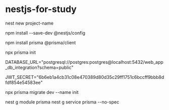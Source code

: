 # nestjs-for-study

 nest new project-name

 npm install --save-dev @nestjs/config

 npm install prisma @prisma/client

 npx prisma init

 DATABASE_URL="postgresql://postgres:postgres@localhost:5432/web_app_db_integration?schema=public"

 JWT_SECRET="6b6eb1a4cb31c08e470389d80d35c29ff1751c6bccff9bbb8dfdf854e54583ee"

 npx prisma migrate dev --name init

 nest g module prisma
 nest g service prisma --no-spec